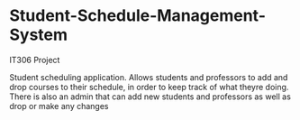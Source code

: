 # Student-Schedule-Management-System
IT306 Project

Student scheduling application. Allows students and professors to add and drop courses to their schedule, in order to keep track of what theyre doing. There is also an admin that can add new students and professors as well as drop or make any changes
